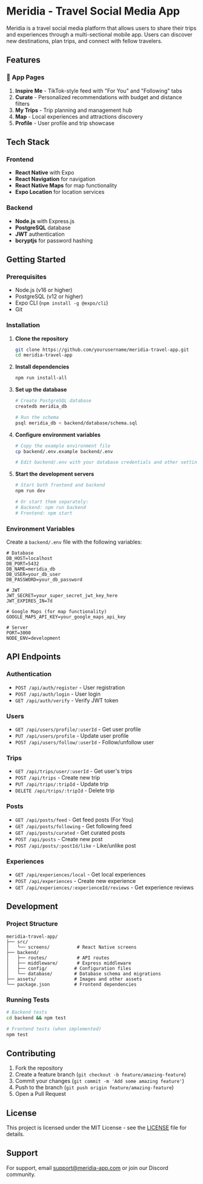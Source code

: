 # Meridia - Travel Social Media App

Meridia is a travel social media platform that allows users to share their trips and experiences through a multi-sectional mobile app. Users can discover new destinations, plan trips, and connect with fellow travelers.

## Features

### 📱 App Pages

1. **Inspire Me** - TikTok-style feed with "For You" and "Following" tabs
2. **Curate** - Personalized recommendations with budget and distance filters
3. **My Trips** - Trip planning and management hub
4. **Map** - Local experiences and attractions discovery
5. **Profile** - User profile and trip showcase

## Tech Stack

### Frontend
- **React Native** with Expo
- **React Navigation** for navigation
- **React Native Maps** for map functionality
- **Expo Location** for location services

### Backend
- **Node.js** with Express.js
- **PostgreSQL** database
- **JWT** authentication
- **bcryptjs** for password hashing

## Getting Started

### Prerequisites
- Node.js (v16 or higher)
- PostgreSQL (v12 or higher)
- Expo CLI (`npm install -g @expo/cli`)
- Git

### Installation

1. **Clone the repository**
   ```bash
   git clone https://github.com/yourusername/meridia-travel-app.git
   cd meridia-travel-app
   ```

2. **Install dependencies**
   ```bash
   npm run install-all
   ```

3. **Set up the database**
   ```bash
   # Create PostgreSQL database
   createdb meridia_db
   
   # Run the schema
   psql meridia_db < backend/database/schema.sql
   ```

4. **Configure environment variables**
   ```bash
   # Copy the example environment file
   cp backend/.env.example backend/.env
   
   # Edit backend/.env with your database credentials and other settings
   ```

5. **Start the development servers**
   ```bash
   # Start both frontend and backend
   npm run dev
   
   # Or start them separately:
   # Backend: npm run backend
   # Frontend: npm start
   ```

### Environment Variables

Create a `backend/.env` file with the following variables:

```env
# Database
DB_HOST=localhost
DB_PORT=5432
DB_NAME=meridia_db
DB_USER=your_db_user
DB_PASSWORD=your_db_password

# JWT
JWT_SECRET=your_super_secret_jwt_key_here
JWT_EXPIRES_IN=7d

# Google Maps (for map functionality)
GOOGLE_MAPS_API_KEY=your_google_maps_api_key

# Server
PORT=3000
NODE_ENV=development
```

## API Endpoints

### Authentication
- `POST /api/auth/register` - User registration
- `POST /api/auth/login` - User login
- `GET /api/auth/verify` - Verify JWT token

### Users
- `GET /api/users/profile/:userId` - Get user profile
- `PUT /api/users/profile` - Update user profile
- `POST /api/users/follow/:userId` - Follow/unfollow user

### Trips
- `GET /api/trips/user/:userId` - Get user's trips
- `POST /api/trips` - Create new trip
- `PUT /api/trips/:tripId` - Update trip
- `DELETE /api/trips/:tripId` - Delete trip

### Posts
- `GET /api/posts/feed` - Get feed posts (For You)
- `GET /api/posts/following` - Get following feed
- `GET /api/posts/curated` - Get curated posts
- `POST /api/posts` - Create new post
- `POST /api/posts/:postId/like` - Like/unlike post

### Experiences
- `GET /api/experiences/local` - Get local experiences
- `POST /api/experiences` - Create new experience
- `GET /api/experiences/:experienceId/reviews` - Get experience reviews

## Development

### Project Structure
```
meridia-travel-app/
├── src/
│   └── screens/          # React Native screens
├── backend/
│   ├── routes/           # API routes
│   ├── middleware/       # Express middleware
│   ├── config/          # Configuration files
│   └── database/        # Database schema and migrations
├── assets/              # Images and other assets
└── package.json         # Frontend dependencies
```

### Running Tests
```bash
# Backend tests
cd backend && npm test

# Frontend tests (when implemented)
npm test
```

## Contributing

1. Fork the repository
2. Create a feature branch (`git checkout -b feature/amazing-feature`)
3. Commit your changes (`git commit -m 'Add some amazing feature'`)
4. Push to the branch (`git push origin feature/amazing-feature`)
5. Open a Pull Request

## License

This project is licensed under the MIT License - see the [LICENSE](LICENSE) file for details.

## Support

For support, email support@meridia-app.com or join our Discord community.
